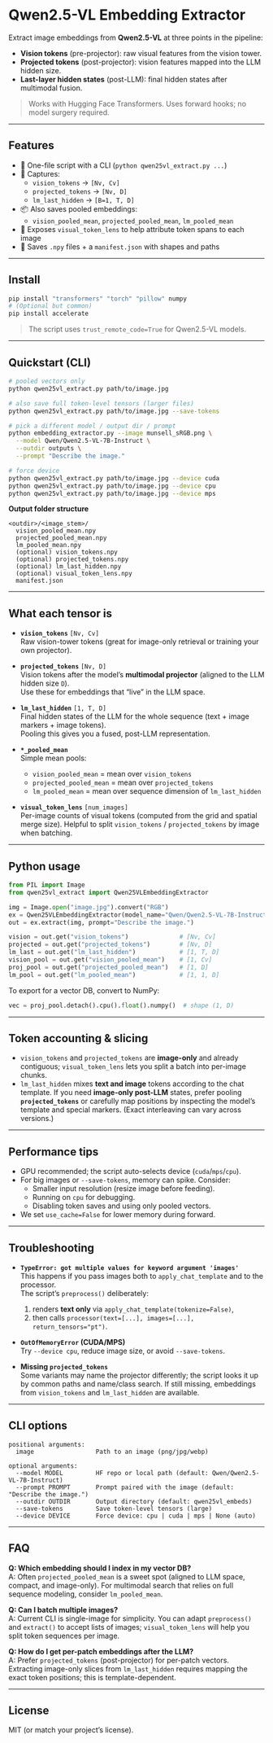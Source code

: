 # Qwen2.5-VL Embedding Extractor

Extract image embeddings from **Qwen2.5-VL** at three points in the pipeline:

- **Vision tokens** (pre-projector): raw visual features from the vision tower.
- **Projected tokens** (post-projector): vision features mapped into the LLM hidden size.
- **Last-layer hidden states** (post-LLM): final hidden states after multimodal fusion.

> Works with Hugging Face Transformers. Uses forward hooks; no model surgery required.

---

## Features

- 🔌 One-file script with a CLI (`python qwen25vl_extract.py ...`)
- 🧩 Captures:
  - `vision_tokens` → `[Nv, Cv]`
  - `projected_tokens` → `[Nv, D]`
  - `lm_last_hidden` → `[B=1, T, D]`
- 📦 Also saves pooled embeddings:
  - `vision_pooled_mean`, `projected_pooled_mean`, `lm_pooled_mean`
- 🔢 Exposes `visual_token_lens` to help attribute token spans to each image
- 💾 Saves `.npy` files + a `manifest.json` with shapes and paths

---

## Install

```bash
pip install "transformers" "torch" "pillow" numpy
# (Optional but common)
pip install accelerate
```

> The script uses `trust_remote_code=True` for Qwen2.5-VL models.

---

## Quickstart (CLI)

```bash
# pooled vectors only
python qwen25vl_extract.py path/to/image.jpg

# also save full token-level tensors (larger files)
python qwen25vl_extract.py path/to/image.jpg --save-tokens

# pick a different model / output dir / prompt
python embedding_extractor.py --image munsell_sRGB.png \
  --model Qwen/Qwen2.5-VL-7B-Instruct \
  --outdir outputs \
  --prompt "Describe the image."

# force device
python qwen25vl_extract.py path/to/image.jpg --device cuda
python qwen25vl_extract.py path/to/image.jpg --device cpu
python qwen25vl_extract.py path/to/image.jpg --device mps
```

**Output folder structure**

```
<outdir>/<image_stem>/
  vision_pooled_mean.npy
  projected_pooled_mean.npy
  lm_pooled_mean.npy
  (optional) vision_tokens.npy
  (optional) projected_tokens.npy
  (optional) lm_last_hidden.npy
  (optional) visual_token_lens.npy
  manifest.json
```

---

## What each tensor is

- **`vision_tokens`** `[Nv, Cv]`  
  Raw vision-tower tokens (great for image-only retrieval or training your own projector).

- **`projected_tokens`** `[Nv, D]`  
  Vision tokens after the model’s **multimodal projector** (aligned to the LLM hidden size `D`).  
  Use these for embeddings that “live” in the LLM space.

- **`lm_last_hidden`** `[1, T, D]`  
  Final hidden states of the LLM for the whole sequence (text + image markers + image tokens).  
  Pooling this gives you a fused, post-LLM representation.

- **`*_pooled_mean`**  
  Simple mean pools:
  - `vision_pooled_mean` = mean over `vision_tokens`
  - `projected_pooled_mean` = mean over `projected_tokens`
  - `lm_pooled_mean` = mean over sequence dimension of `lm_last_hidden`

- **`visual_token_lens`** `[num_images]`  
  Per-image counts of visual tokens (computed from the grid and spatial merge size). Helpful to split `vision_tokens` / `projected_tokens` by image when batching.

---

## Python usage

```python
from PIL import Image
from qwen25vl_extract import Qwen25VLEmbeddingExtractor

img = Image.open("image.jpg").convert("RGB")
ex = Qwen25VLEmbeddingExtractor(model_name="Qwen/Qwen2.5-VL-7B-Instruct", device=None)
out = ex.extract(img, prompt="Describe the image.")

vision = out.get("vision_tokens")              # [Nv, Cv]
projected = out.get("projected_tokens")        # [Nv, D]
lm_last = out.get("lm_last_hidden")            # [1, T, D]
vision_pool = out.get("vision_pooled_mean")    # [1, Cv]
proj_pool = out.get("projected_pooled_mean")   # [1, D]
lm_pool = out.get("lm_pooled_mean")            # [1, 1, D]
```

To export for a vector DB, convert to NumPy:
```python
vec = proj_pool.detach().cpu().float().numpy()  # shape (1, D)
```

---

## Token accounting & slicing

- `vision_tokens` and `projected_tokens` are **image-only** and already contiguous; `visual_token_lens` lets you split a batch into per-image chunks.
- `lm_last_hidden` mixes **text and image** tokens according to the chat template. If you need **image-only post-LLM** states, prefer pooling **`projected_tokens`** or carefully map positions by inspecting the model’s template and special markers. (Exact interleaving can vary across versions.)

---

## Performance tips

- GPU recommended; the script auto-selects device (`cuda`/`mps`/`cpu`).
- For big images or `--save-tokens`, memory can spike. Consider:
  - Smaller input resolution (resize image before feeding).
  - Running on `cpu` for debugging.
  - Disabling token saves and using only pooled vectors.
- We set `use_cache=False` for lower memory during forward.

---

## Troubleshooting

- **`TypeError: got multiple values for keyword argument 'images'`**  
  This happens if you pass images both to `apply_chat_template` and to the processor.  
  The script’s `preprocess()` deliberately:
  1) renders **text only** via `apply_chat_template(tokenize=False)`,  
  2) then calls `processor(text=[...], images=[...], return_tensors="pt")`.

- **`OutOfMemoryError` (CUDA/MPS)**  
  Try `--device cpu`, reduce image size, or avoid `--save-tokens`.

- **Missing `projected_tokens`**  
  Some variants may name the projector differently; the script looks it up by common paths and name/class search. If still missing, embeddings from `vision_tokens` and `lm_last_hidden` are available.

---

## CLI options

```
positional arguments:
  image                 Path to an image (png/jpg/webp)

optional arguments:
  --model MODEL         HF repo or local path (default: Qwen/Qwen2.5-VL-7B-Instruct)
  --prompt PROMPT       Prompt paired with the image (default: "Describe the image.")
  --outdir OUTDIR       Output directory (default: qwen25vl_embeds)
  --save-tokens         Save token-level tensors (large)
  --device DEVICE       Force device: cpu | cuda | mps | None (auto)
```

---

## FAQ

**Q: Which embedding should I index in my vector DB?**  
A: Often `projected_pooled_mean` is a sweet spot (aligned to LLM space, compact, and image-only). For multimodal search that relies on full sequence modeling, consider `lm_pooled_mean`.

**Q: Can I batch multiple images?**  
A: Current CLI is single-image for simplicity. You can adapt `preprocess()` and `extract()` to accept lists of images; `visual_token_lens` will help you split token sequences per image.

**Q: How do I get per-patch embeddings after the LLM?**  
A: Prefer `projected_tokens` (post-projector) for per-patch vectors. Extracting image-only slices from `lm_last_hidden` requires mapping the exact token positions; this is template-dependent.

---

## License

MIT (or match your project’s license).

